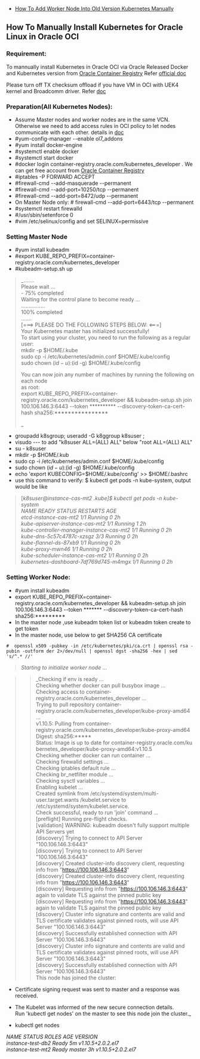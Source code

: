 * [How To Add Worker Node Into Old Version Kubernetes Manually](docs/How-To-Add-Worker-Node-Into-Old-Version-Kubernetes-Manually.md)
## How To Manually Install Kubernetes for Oracle Linux in Oracle OCI

###  Requirement:

To mannually install Kubernetes in Oracle OCI via Oracle Released Docker and Kubernetes version from [Oracle Container Registry][1] Refer [official doc ][2]

Please turn off TX checksum offload if you have VM in OCI with UEK4 kernel and Broadcomm driver. Refer [doc](https://www.henryxieblogs.com/2018/10/turn-off-checksum-offload-for-k8s-with.html)

###  Preparation(All Kubernetes Nodes):

* Assume Master nodes and worker nodes are in the same VCN. Otherwise we need to add access rules in OCI policy to let nodes communicate with each other. details in [doc][3]
* #yum-config-manager --enable ol7_addons
* #yum install docker-engine
* #systemctl enable docker
* #systemctl start docker
* #docker login container-registry.oracle.com/kubernetes_developer .  We can get free account from [Oracle Container Registry][1]
* #iptables -P FORWARD ACCEPT
* #firewall-cmd --add-masquerade --permanent
* #firewall-cmd --add-port=10250/tcp --permanent
* #firewall-cmd --add-port=8472/udp --permanent
* On Master Node only:  # firewall-cmd --add-port=6443/tcp --permanent
* #systemctl restart firewalld
* #/usr/sbin/setenforce 0
* #vim /etc/selinux/config  and set SELINUX=permissive

###  Setting Master Node

* #yum install kubeadm
* #export KUBE_REPO_PREFIX=container-registry.oracle.com/kubernetes_developer
* #kubeadm-setup.sh up

> _.......  
Please wait ...  
\- 75% completed  
Waiting for the control plane to become ready ...  
................  
100% completed  
.......  
[===> PLEASE DO THE FOLLOWING STEPS BELOW: <===]  
Your Kubernetes master has initialized successfully!  
To start using your cluster, you need to run the following as a regular user:  
  mkdir -p $HOME/.kube  
  sudo cp -i /etc/kubernetes/admin.conf $HOME/.kube/config  
  sudo chown $(id -u):$(id -g) $HOME/.kube/config
>
> You can now join any number of machines by running the following on each node  
as root:  
  export KUBE_REPO_PREFIX=container-registry.oracle.com/kubernetes_developer && kubeadm-setup.sh join 100.106.146.3:6443 --token ********** --discovery-token-ca-cert-hash sha256:****************
>
> _

* groupadd k8sgroup; useradd -G k8ggroup k8suser ;
* visudo --- to add "k8suser ALL=(ALL)       ALL" below "root ALL=(ALL)       ALL"
* su - k8suser
* mkdir -p $HOME/.kub
* sudo cp -i /etc/kubernetes/admin.conf $HOME/.kube/config
* sudo chown $(id -u):$(id -g) $HOME/.kube/config
* echo 'export KUBECONFIG=$HOME/.kube/config' >> $HOME/.bashrc
* use this command to verify: $ kubectl get pods -n kube-system, output would be like

> [_k8suser@instance-cas-mt2 .kube]$ kubectl get pods -n kube-system  
NAME                                       READY     STATUS    RESTARTS   AGE  
etcd-instance-cas-mt2                      1/1       Running   0          2h  
kube-apiserver-instance-cas-mt2            1/1       Running   1          2h  
kube-controller-manager-instance-cas-mt2   1/1       Running   0          2h  
kube-dns-5c57c4787c-xzsgz                  3/3       Running   0          2h  
kube-flannel-ds-87xb9                      1/1       Running   0          2h  
kube-proxy-mwn46                           1/1       Running   0          2h  
kube-scheduler-instance-cas-mt2            1/1       Running   0          2h  
kubernetes-dashboard-7df769d745-m4mgx      1/1       Running   0          2h_



###   Setting Worker Node:

* #yum install kubeadm
* export KUBE_REPO_PREFIX=container-registry.oracle.com/kubernetes_developer && kubeadm-setup.sh join 100.106.146.3:6443 --token ******* --discovery-token-ca-cert-hash sha256:*********
* In the master node ,use kubeadm token list or kubeadm token create to get token
* In the master node, use below to get  SHA256 CA certificate
```
#  openssl x509 -pubkey -in /etc/kubernetes/pki/ca.crt | openssl rsa -pubin -outform der 2>/dev/null | openssl dgst -sha256 -hex | sed 's/^.* //'
```

> _Starting to initialize worker node ..._  

>
>> _Checking if env is ready ...  
Checking whether docker can pull busybox image ...  
Checking access to container-registry.oracle.com/kubernetes_developer ...  
Trying to pull repository container-registry.oracle.com/kubernetes_developer/kube-proxy-amd64 ...  
v1.10.5: Pulling from container-registry.oracle.com/kubernetes_developer/kube-proxy-amd64  
Digest: sha256:*****  
Status: Image is up to date for container-registry.oracle.com/ku                                                                                          bernetes_developer/kube-proxy-amd64:v1.10.5  
Checking whether docker can run container ...  
Checking firewalld settings ...  
Checking iptables default rule ...  
Checking br_netfilter module ...  
Checking sysctl variables ...  
Enabling kubelet ...  
Created symlink from /etc/systemd/system/multi-user.target.wants      /kubelet.service to /etc/systemd/system/kubelet.service.  
Check successful, ready to run 'join' command ...  
[preflight] Running pre-flight checks.  
[validation] WARNING: kubeadm doesn't fully support multiple API Servers yet  
[discovery] Trying to connect to API Server "100.106.146.3:6443"  
[discovery] Trying to connect to API Server "100.106.146.3:6443"  
[discovery] Created cluster-info discovery client, requesting info from "https://100.106.146.3:6443"  
[discovery] Created cluster-info discovery client, requesting info from "https://100.106.146.3:6443"  
[discovery] Requesting info from "https://100.106.146.3:6443" again to validate TLS against the pinned public key  
[discovery] Requesting info from "https://100.106.146.3:6443" again to validate TLS against the pinned public key  
[discovery] Cluster info signature and contents are valid and TLS certificate validates against pinned roots, will use API Server "100.106.146.3:6443"  
[discovery] Successfully established connection with API Server     "100.106.146.3:6443"  
[discovery] Cluster info signature and contents are valid and TLS certificate validates against pinned roots, will use API Server "100.106.146.3:6443"  
[discovery] Successfully established connection with API Server     "100.106.146.3:6443"  
This node has joined the cluster:  
* Certificate signing request was sent to master and a response   was received.  
* The Kubelet was informed of the new secure connection details.  
Run 'kubectl get nodes' on the master to see this node join the   cluster._

* kubectl get nodes

_NAME               STATUS    ROLES     AGE       VERSION_  
_instance-test-db2   Ready         5m        v1.10.5+2.0.2.el7_  
_instance-test-mt2   Ready     master    3h        v1.10.5+2.0.2.el7_



[1]: https://container-registry.oracle.com/
[2]: https://docs.oracle.com/cd/E52668_01/E88884/html/pref.html
[3]: https://docs.oracle.com/cd/E52668_01/E88884/html/requirements-bmc.html
